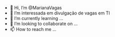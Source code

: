 - 👋 Hi, I’m @MarianaVagas
- 👀 I’m interessada em divulgação de vagas em TI
- 🌱 I’m currently learning ...
- 💞️ I’m looking to collaborate on ...
- 📫 How to reach me ...

<!---
MarianaVagas/MarianaVagas is a ✨ special ✨ repository because its `README.md` (this file) appears on your GitHub profile.
You can click the Preview link to take a look at your changes.
--->
